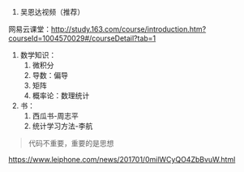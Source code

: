 1. 吴恩达视频（推荐）



网易云课堂：http://study.163.com/course/introduction.htm?courseId=1004570029#/courseDetail?tab=1



1. 数学知识：
   1. 微积分
   2. 导数：偏导
   3. 矩阵
   4. 概率论：数理统计
2. 书：
   1. 西瓜书-周志平
   2. 统计学习方法-李航



> 代码不重要，重要的是思想





https://www.leiphone.com/news/201701/0milWCyQO4ZbBvuW.html

